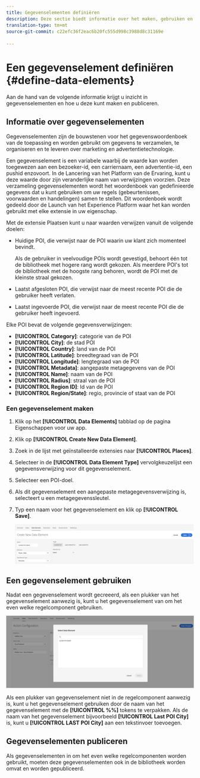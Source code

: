 ```yaml
---
title: Gegevenselementen definiëren
description: Deze sectie biedt informatie over het maken, gebruiken en publiceren van gegevenselementen in Experience Platform Launch for Places.
translation-type: tm+mt
source-git-commit: c22efc36f2eac6b20fc555d998c3988d8c31169e

---
```



# Een gegevenselement definiëren {#define-data-elements}

Aan de hand van de volgende informatie krijgt u inzicht in gegevenselementen en hoe u deze kunt maken en publiceren.

## Informatie over gegevenselementen

Gegevenselementen zijn de bouwstenen voor het gegevenswoordenboek van de toepassing en worden gebruikt om gegevens te verzamelen, te organiseren en te leveren over marketing en advertentietechnologie.

Een gegevenselement is een variabele waarbij de waarde kan worden toegewezen aan een bezoeker-id, een carriernaam, een advertentie-id, een pushid enzovoort. In de Lancering van het Platform van de Ervaring, kunt u deze waarde door zijn veranderlijke naam van verwijzingen voorzien. Deze verzameling gegevenselementen wordt het woordenboek van gedefinieerde gegevens dat u kunt gebruiken om uw regels (gebeurtenissen, voorwaarden en handelingen) samen te stellen. Dit woordenboek wordt gedeeld door de Launch van het Experience Platform waar het kan worden gebruikt met elke extensie in uw eigenschap.

Met de extensie Plaatsen kunt u naar waarden verwijzen vanuit de volgende doelen:

* Huidige POI, die verwijst naar de POI waarin uw klant zich momenteel bevindt.

   Als de gebruiker in veelvoudige POIs wordt gevestigd, behoort één tot de bibliotheek met hogere rang wordt gekozen. Als meerdere POI&#39;s tot de bibliotheek met de hoogste rang behoren, wordt de POI met de kleinste straal gekozen.
* Laatst afgesloten POI, die verwijst naar de meest recente POI die de gebruiker heeft verlaten.
* Laatst ingevoerde POI, die verwijst naar de meest recente POI die de gebruiker heeft ingevoerd.

Elke POI bevat de volgende gegevensverwijzingen:

* **[!UICONTROL Category]**: categorie van de POI
* **[!UICONTROL City]**: de stad POI
* **[!UICONTROL Country]**: land van de POI
* **[!UICONTROL Latitude]**: breedtegraad van de POI
* **[!UICONTROL Longitude]**: lengtegraad van de POI
* **[!UICONTROL Metadata]**: aangepaste metagegevens van de POI
* **[!UICONTROL Name]**: naam van de POI
* **[!UICONTROL Radius]**: straal van de POI
* **[!UICONTROL Region ID]**: Id van de POI
* **[!UICONTROL Region/State]**: regio, provincie of staat van de POI

### Een gegevenselement maken

1. Klik op het **[!UICONTROL Data Elements]** tabblad op de pagina Eigenschappen voor uw app.

1. Klik op **[!UICONTROL Create New Data Element]**.

1. Zoek in de lijst met geïnstalleerde extensies naar **[!UICONTROL Places]**.

1. Selecteer in de **[!UICONTROL Data Element Type]** vervolgkeuzelijst een gegevensverwijzing voor dit gegevenselement.

1. Selecteer een POI-doel.

1. Als dit gegevenselement een aangepaste metagegevensverwijzing is, selecteert u een metagegevenssleutel.

1. Typ een naam voor het gegevenselement en klik op **[!UICONTROL Save]**.

   ![Gegevenselement maken](/help/assets/create-de-7-v3.png)


## Een gegevenselement gebruiken

Nadat een gegevenselement wordt gecreeerd, als een plukker van het gegevenselement aanwezig is, kunt u het gegevenselement van om het even welke regelcomponent gebruiken.

![Het gegevenselement gebruiken](/help/assets/use-de-v2.png)

Als een plukker van gegevenselement niet in de regelcomponent aanwezig is, kunt u het gegevenselement gebruiken door de naam van het gegevenselement met de **[!UICONTROL %%]** tokens te verpakken.
Als de naam van het gegevenselement bijvoorbeeld **[!UICONTROL Last POI City]** is, kunt u **[!UICONTROL LAST POI City]** aan een tekstinvoer toevoegen.


## Gegevenselementen publiceren

Als gegevenselementen in om het even welke regelcomponenten worden gebruikt, moeten deze gegevenselementen ook in de bibliotheek worden omvat en worden gepubliceerd.
